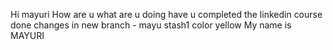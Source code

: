 Hi mayuri
How are u 
what are u doing 
have u completed the linkedin course
done changes in new branch - mayu 
stash1 color yellow
My name is MAYURI
